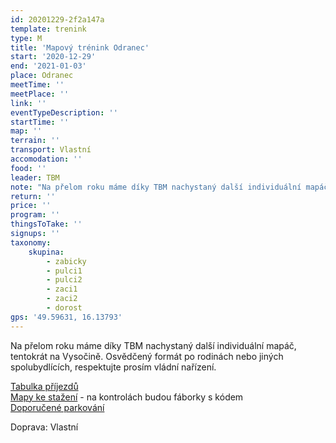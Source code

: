 ```yaml
---
id: 20201229-2f2a147a
template: trenink
type: M
title: 'Mapový trénink Odranec'
start: '2020-12-29'
end: '2021-01-03'
place: Odranec
meetTime: ''
meetPlace: ''
link: ''
eventTypeDescription: ''
startTime: ''
map: ''
terrain: ''
transport: Vlastní
accomodation: ''
food: ''
leader: TBM
note: "Na přelom roku máme díky TBM nachystaný další individuální mapáč, tentokrát na Vysočině. Zatím je tam jen poprašek sněhu. Dá se spojit s výletem po Vysočině. Na běžky to zatím není, ale možná se tam bude časem dát někde třeba bobovat.\r\n\r\nFáborky s kódem budou postaveny 29.12. - 3.1.\r\nOsvědčený formát po rodinách nebo jiných spolubydlících, respektujte prosím vládní nařízení.\r\n\r\n[Tabulka příjezdů](https://docs.google.com/spreadsheets/d/1Tu1MWwZt-8FcCTGX25d3x99fm1pf0Cc1JIWzybVGI5c/edit?usp=sharing)\r\n[Mapy ke stažení](https://mapy.cz/s/fecejezevo) - na kontrolách budou fáborky s kódem\r\n[Doporučené parkování](https://mapy.cz/s/fecejezevo)\r\n\r\nKdo nemá možnost tisku map, může si mapu půjčit v mrtvé schránce u altánku v místě startu a po proběhnutí ji tam zase vrátit. Bude to chtít určitě vlastní mapník! Ve schránce bude 15 ks od každé trati."
return: ''
price: ''
program: ''
thingsToTake: ''
signups: ''
taxonomy:
    skupina:
        - zabicky
        - pulci1
        - pulci2
        - zaci1
        - zaci2
        - dorost
gps: '49.59631, 16.13793'
---
```


Na přelom roku máme díky TBM nachystaný další individuální mapáč, tentokrát na Vysočině.
Osvědčený formát po rodinách nebo jiných spolubydlících, respektujte prosím vládní nařízení.

[Tabulka příjezdů](https://docs.google.com/spreadsheets/d/1Tu1MWwZt-8FcCTGX25d3x99fm1pf0Cc1JIWzybVGI5c/edit?usp=sharing)  
[Mapy ke stažení](https://drive.google.com/drive/folders/1kOVKzK1lbTsPoJe7bfBYK0MNKotSHWV8?usp=sharing) - na kontrolách budou fáborky s kódem  
[Doporučené parkování](https://mapy.cz/s/fecejezevo)

Doprava: Vlastní